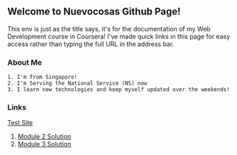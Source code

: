 ## Welcome to Nuevocosas Github Page!

This env is just as the title says, it's for the documentation of my Web Development course in Coursera!
I've made quick links in this page for easy access rather than typing the full URL in the address bar.

### About Me
```
1. I'm from Singapore! 
2. I'm Serving the National Service (NS) now
3. I learn new technologies and keep myself updated over the weekends!
```

### Links
[Test Site](https://nuevocosas.github.io/coursera-javascript-course/site/)
1. [Module 2 Solution](https://nuevocosas.github.io/coursera-javascript-course/module2-solution/)
2. [Module 3 Solution](https://nuevocosas.github.io/coursera-javascript-course/module3-solution/)

